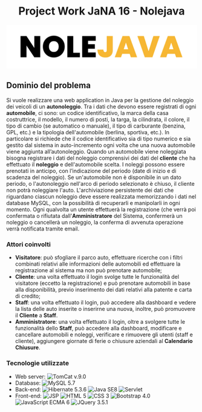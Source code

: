 # <h1 align="center">Project Work JaNA 16 - Nolejava</h1>

![Logo NoleJava](https://raw.githubusercontent.com/MxValix/Nolejava_BR4/master/Nolejava/WebContent/images/logo-pdf.png)

## Dominio del problema
Si vuole realizzare una web application in Java per la gestione del noleggio dei veicoli di un **autonoleggio**. 
Tra i dati che devono essere registrati di ogni **automobile**, ci sono: un codice identificativo, la marca della casa costruttrice, il modello, il numero di posti, la targa, la cilindrata, il colore, il tipo di cambio (se automatico o manuale), il tipo di carburante (benzina, GPL, etc.) e la tipologia dell'automobile (berlina, sportiva, etc.). In particolare si richiede che il codice identificativo sia di tipo numerico e sia gestito dal sistema in auto-incremento ogni volta che una nuova automobile viene aggiunta all’autonoleggio. 
Quando un automobile viene noleggiata bisogna registrare i dati del noleggio comprensivi dei dati del **cliente** che ha effettuato il **noleggio** e dell'automobile scelta. 
I noleggi possono essere prenotati in anticipo, con l’indicazione del periodo (date di inizio e di scadenza del noleggio). 
Se un'automobile non è disponibile in un dato periodo, o l'autonoleggio nell'arco di periodo selezionato è chiuso, il cliente non potrà noleggiare l'auto.
L'archiviazione persistente dei dati che riguardano ciascun noleggio deve essere realizzata memorizzando i dati nel database MySQL, con la possibilità di recuperarli e manipolarli in ogni momento.
Ogni qualvolta un utente effettuerà la registrazione (che verrà poi confermata o rifiutata dall'**Amministratore** del Sistema, confermerà un noleggio o cancellerà un noleggio, la conferma di avvenuta operazione verrà notificata tramite email.

### Attori coinvolti
 - **Visitatore**: può sfogliare il parco auto, effettuare ricerche con i filtri combinati relativi alle informazioni delle automobili ed effettuare la registrazione al sistema ma non può prenotare automobile;
 - **Cliente**: una volta effettuato il login svolge tutte le funzionalità del visitatore (eccetto la registrazione) e può prenotare automobili in base alla disponibilità, previo inserimento dei dati relativi alla patente e carta di credito;
 - **Staff**: una volta effettuato il login, può accedere alla dashboard e vedere la lista delle auto inserite o inserirne una nuova, inoltre, può promuovere il **Cliente** a **Staff**.
 - **Amministratore**: una volta effettuato il login, oltre a svolgere tutte le funzionalità dello **Staff**, può accedere alla dashboard, modificare e cancellare automobili e noleggi, verificare e rimuovere gli utenti (staff e cliente), aggiungere giornate di ferie o chiusure aziendali al **Calendario Chiusure**.

### Tecnologie utilizzate
 - Web server:
![TomCat v.9.0](https://img.shields.io/badge/Apache%20Tomcat-%209.0-yellowgreen)
 - Database:
  ![MySQL 5.7](https://img.shields.io/badge/MySQL-5.7-blue)
  - Back-end:
![Hibernate 5.3.6](https://img.shields.io/badge/Hibernate-5.3.6-green) ![Java SE8](https://img.shields.io/badge/Java-SE8-orange) ![Servlet](https://img.shields.io/badge/Servlet-JSR%20340-blue)
  - Front-end:
![JSP](https://img.shields.io/badge/JSP-Java%20Server%20Pages-yellow) ![HTML 5](https://img.shields.io/badge/HTML-5-red) ![CSS 3](https://img.shields.io/badge/CSS-3-blue) ![Bootstrap 4.0](https://img.shields.io/badge/Bootstrap-4.0-purple) ![JavaScript ECMA 6](https://img.shields.io/badge/JavaScript-ECMA%206-yellow) ![JQuery 3.5.1](https://img.shields.io/badge/JQuery-3.5.1-blue)

